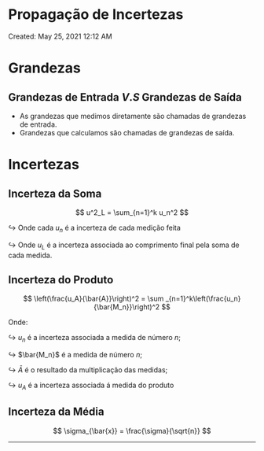 # Propagação de Incertezas

Created: May 25, 2021 12:12 AM

# Grandezas

## Grandezas de Entrada $V.S$ Grandezas de Saída

- As grandezas que medimos diretamente são chamadas de grandezas de entrada.
- Grandezas que calculamos são chamadas de grandezas de saída.

# Incertezas

## Incerteza da Soma

$$
u^2_L = \sum_{n=1}^k u_n^2
$$

$\hookrightarrow$ Onde cada $u_n$ é a incerteza de cada medição feita

$\hookrightarrow$ Onde $u_L$ é a incerteza associada ao comprimento final pela soma de cada medida.

## Incerteza do Produto

$$
\left(\frac{u_A}{\bar{A}}\right)^2 = \sum _{n=1}^k\left(\frac{u_n}{\bar{M_n}}\right)^2
$$

Onde:

$\hookrightarrow$  $u_n$ é a incerteza associada a medida de número $n$;

$\hookrightarrow$  $\bar{M_n}$ é a medida de número $n$;

$\hookrightarrow$  $\bar{A}$ é o resultado da multiplicação das medidas;

$\hookrightarrow$ $u_A$ é a incerteza associada á medida do produto 

## Incerteza da Média

$$
\sigma_{\bar{x}} = \frac{\sigma}{\sqrt{n}}
$$

---
